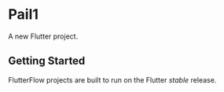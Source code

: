 # Pail1

A new Flutter project.

## Getting Started

FlutterFlow projects are built to run on the Flutter _stable_ release.
